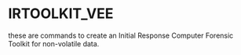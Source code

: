 # IRTOOLKIT_VEE
these are commands to create an Initial Response Computer Forensic Toolkit for non-volatile data.
